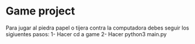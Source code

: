 # Game project

Para jugar al piedra papel o tijera contra la computadora debes seguir los sigiuentes pasos:
1- Hacer cd a game
2- Hacer python3 main.py
